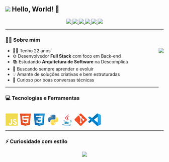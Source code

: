 ## <img src="https://media.giphy.com/media/hvRJCLFzcasrR4ia7z/giphy.gif" width="30px"> Hello, World! 👋

<div align="center"> 
  <a href="https://www.instagram.com/guuiidias_/" target="_blank">
    <img src="https://img.shields.io/badge/-Instagram-5d52cb?style=for-the-badge&logo=instagram&logoColor=white">
  </a>
  <a href="https://discord.com/users/guizao#3565" target="_blank">
    <img src="https://img.shields.io/badge/Discord-7289DA?style=for-the-badge&logo=discord&logoColor=white">
  </a> 
  <a href="mailto:guilhermexxzz54@gmail.com" target="_blank">
    <img src="https://img.shields.io/badge/-Gmail-d00000?style=for-the-badge&logo=gmail&logoColor=white">
  </a>
  <a href="https://www.linkedin.com/in/guilherme-dias-0ba202230/" target="_blank">
    <img src="https://img.shields.io/badge/-LinkedIn-%230077B5?style=for-the-badge&logo=linkedin&logoColor=white">
  </a>
  <a href="https://github.com/guuiidias" target="_blank">
    <img src="https://img.shields.io/badge/-GitHub-333333?style=for-the-badge&logo=github&logoColor=white">
  </a>
  <a href="https://portifolioguilherme1.netlify.app/" target="_blank">
    <img src="https://img.shields.io/badge/-Portf%C3%B3lio-0db760?style=for-the-badge&logo=netlify&logoColor=white">
  </a>
</div>

---

### 🧑‍💻 Sobre mim

<img align="right" height="170" src="https://media.giphy.com/media/qgQUggAC3Pfv687qPC/giphy.gif">

- 👨‍🎓 Tenho 22 anos  
- ⚙️ Desenvolvedor **Full Stack** com foco em Back-end  
- 📚 Estudando **Arquitetura de Software** na Descomplica
- 🚀 Buscando sempre aprender e evoluir  
- 💡 Amante de soluções criativas e bem estruturadas  
- 💬 Curioso por boas conversas técnicas  

---

### 💻 Tecnologias e Ferramentas

<div style="display: inline_block"><br>
  <img align="center" alt="JavaScript" height="40" src="https://raw.githubusercontent.com/devicons/devicon/master/icons/javascript/javascript-plain.svg">
  <img align="center" alt="HTML5" height="40" src="https://raw.githubusercontent.com/devicons/devicon/master/icons/html5/html5-original.svg">
  <img align="center" alt="CSS3" height="40" src="https://raw.githubusercontent.com/devicons/devicon/master/icons/css3/css3-original.svg">
  <img align="center" alt="Python" height="40" src="https://raw.githubusercontent.com/devicons/devicon/master/icons/python/python-original.svg">
  <img align="center" alt="Java" height="40" src="https://raw.githubusercontent.com/devicons/devicon/master/icons/java/java-original.svg">
  <img align="center" alt="Git" height="40" src="https://raw.githubusercontent.com/devicons/devicon/master/icons/git/git-original.svg">
  <img align="center" alt="VSCode" height="40" src="https://raw.githubusercontent.com/devicons/devicon/master/icons/vscode/vscode-original.svg">
</div>

---

### ⚡ Curiosidade com estilo

<div align="center">
  <img src="https://readme-typing-svg.herokuapp.com?font=Fira+Code&size=22&pause=1000&color=00FFAA&center=true&vCenter=true&width=400&lines=Desenvolvedor+Full+Stack" />
</div>

